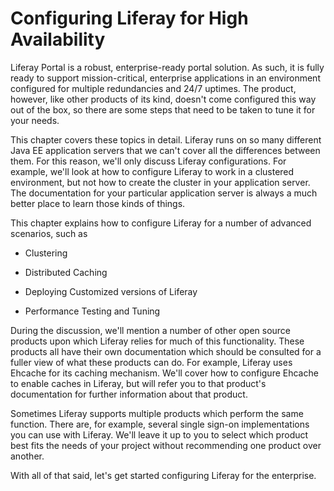 # Configuring Liferay for High Availability [](id=configuring-liferay-for-high-availability)

Liferay Portal is a robust, enterprise-ready portal solution. As such, it is
fully ready to support mission-critical, enterprise applications in an
environment configured for multiple redundancies and 24/7 uptimes. The product,
however, like other products of its kind, doesn't come configured this way out
of the box, so there are some steps that need to be taken to tune it for your
needs. 

This chapter covers these topics in detail. Liferay runs on so many different
Java EE application servers that we can't cover all the differences between
them. For this reason, we'll only discuss Liferay configurations. For example,
we'll look at how to configure Liferay to work in a clustered environment, but
not how to create the cluster in your application server. The documentation for
your particular application server is always a much better place to learn those
kinds of things. 

This chapter explains how to configure Liferay for a number of advanced
scenarios, such as

- Clustering 

- Distributed Caching

- Deploying Customized versions of Liferay

- Performance Testing and Tuning

During the discussion, we'll mention a number of other open source products upon
which Liferay relies for much of this functionality. These products all have
their own documentation which should be consulted for a fuller view of what
these products can do. For example, Liferay uses Ehcache for its caching
mechanism. We'll cover how to configure Ehcache to enable caches in Liferay, but
will refer you to that product's documentation for further information about
that product.

Sometimes Liferay supports multiple products which perform the same function.
There are, for example, several single sign-on implementations you can use with
Liferay. We'll leave it up to you to select which product best fits the needs of
your project without recommending one product over another.

With all of that said, let's get started configuring Liferay for the enterprise.
